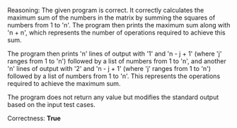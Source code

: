 Reasoning:
The given program is correct. It correctly calculates the maximum sum of the numbers in the matrix by summing the squares of numbers from 1 to 'n'. The program then prints the maximum sum along with 'n + n', which represents the number of operations required to achieve this sum.

The program then prints 'n' lines of output with '1' and 'n - j + 1' (where 'j' ranges from 1 to 'n') followed by a list of numbers from 1 to 'n', and another 'n' lines of output with '2' and 'n - j + 1' (where 'j' ranges from 1 to 'n') followed by a list of numbers from 1 to 'n'. This represents the operations required to achieve the maximum sum.

The program does not return any value but modifies the standard output based on the input test cases.

Correctness: **True**